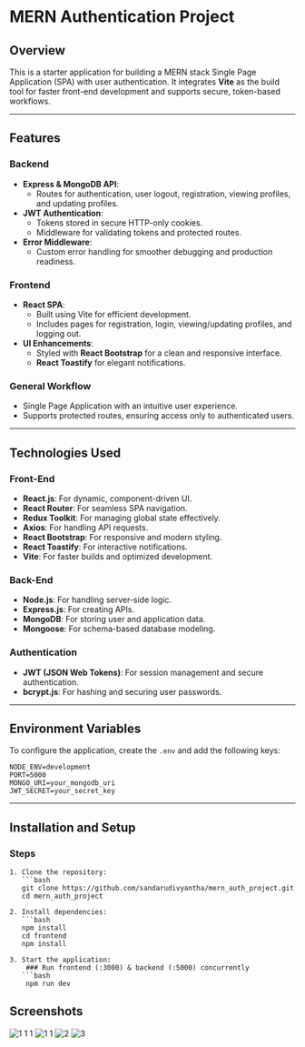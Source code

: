 ﻿# MERN Authentication Project

## Overview
This is a starter application for building a MERN stack Single Page Application (SPA) with user authentication. It integrates **Vite** as the build tool for faster front-end development and supports secure, token-based workflows. 

---

## Features

### Backend
- **Express & MongoDB API**:
  - Routes for authentication, user logout, registration, viewing profiles, and updating profiles.
- **JWT Authentication**:
  - Tokens stored in secure HTTP-only cookies.
  - Middleware for validating tokens and protected routes.
- **Error Middleware**:
  - Custom error handling for smoother debugging and production readiness.

### Frontend
- **React SPA**:
  - Built using Vite for efficient development.
  - Includes pages for registration, login, viewing/updating profiles, and logging out.
- **UI Enhancements**:
  - Styled with **React Bootstrap** for a clean and responsive interface.
  - **React Toastify** for elegant notifications.

### General Workflow
- Single Page Application with an intuitive user experience.
- Supports protected routes, ensuring access only to authenticated users.

---

## Technologies Used

### Front-End
- **React.js**: For dynamic, component-driven UI.
- **React Router**: For seamless SPA navigation.
- **Redux Toolkit**: For managing global state effectively.
- **Axios**: For handling API requests.
- **React Bootstrap**: For responsive and modern styling.
- **React Toastify**: For interactive notifications.
- **Vite**: For faster builds and optimized development.

### Back-End
- **Node.js**: For handling server-side logic.
- **Express.js**: For creating APIs.
- **MongoDB**: For storing user and application data.
- **Mongoose**: For schema-based database modeling.

### Authentication
- **JWT (JSON Web Tokens)**: For session management and secure authentication.
- **bcrypt.js**: For hashing and securing user passwords.

---

## Environment Variables

To configure the application, create the `.env` and add the following keys:

```env
NODE_ENV=development
PORT=5000
MONGO_URI=your_mongodb_uri
JWT_SECRET=your_secret_key
```
---

## Installation and Setup

### Steps
```
1. Clone the repository:
   ```bash
   git clone https://github.com/sandarudivyantha/mern_auth_project.git
   cd mern_auth_project

2. Install dependencies:
   ```bash
   npm install
   cd frontend
   npm install

3. Start the application:
    ### Run frontend (:3000) & backend (:5000) concurrently
   ```bash
    npm run dev
```

## Screenshots
![1 1 1](https://github.com/user-attachments/assets/63e3214c-18dd-4ee0-8da4-31d434382291)
![1 1](https://github.com/user-attachments/assets/64dec5ce-6d79-40b9-8e04-92af7faa7973)
![2](https://github.com/user-attachments/assets/76bc5ef1-9832-456c-b4b6-0bfa67b93549)
![3](https://github.com/user-attachments/assets/f6f9bc9b-02a6-48a5-a3fb-49d3ef8e2074)

